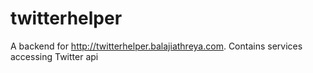 twitterhelper
=============

A backend for http://twitterhelper.balajiathreya.com. Contains services accessing Twitter api
